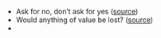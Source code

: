 - Ask for no, don’t ask for yes ([source](obsidian://open?vault=Kamilpedia&file=Articles%2FWork%2FManager%20stuff%2FAsk%20for%20no%2C%20don%E2%80%99t%20ask%20for%20yes%20%E2%80%93%20Dan%20Moore!))
- Would anything of value be lost? ([source](obsidian://open?vault=Kamilpedia&file=Articles%2FWork%2FManager%20stuff%2FRemoving%20stuff%20is%20never%20obvious%20yet%20often%20better))
- 